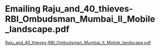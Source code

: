 # Emailing Raju\_and\_40\_thieves-RBI\_Ombudsman\_Mumbai\_II\_Mobile\_landscape.pdf

[Raju\_and\_40\_thieves-RBI\_Ombudsman\_Mumbai\_II\_Mobile\_landscape.pdf](../files/aee43163-1aca-441e-97a0-aa78003bba5f.pdf)